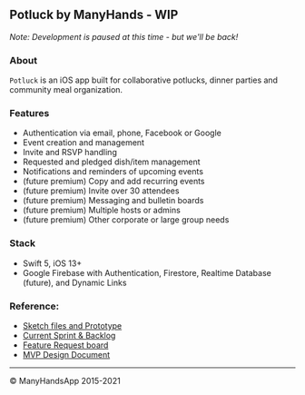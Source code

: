 ## Potluck by ManyHands - WIP

*Note: Development is paused at this time - but we'll be back!*

### About

`Potluck` is an iOS app built for collaborative potlucks, dinner parties and community meal organization. 



### Features

- Authentication via email, phone, Facebook or Google
- Event creation and management
- Invite and RSVP handling
- Requested and pledged dish/item management
- Notifications and reminders of upcoming events
- (future premium) Copy and add recurring events
- (future premium) Invite over 30 attendees
- (future premium) Messaging and bulletin boards
- (future premium) Multiple hosts or admins
- (future premium) Other corporate or large group needs


### Stack

- Swift 5, iOS 13+
- Google Firebase with Authentication, Firestore, Realtime Database (future), and Dynamic Links

### Reference:

- [Sketch files and Prototype](https://sketch.cloud/s/Oeonw)
- [Current Sprint & Backlog](https://trello.com/invite/b/Ao3BEM1N/fa0bf8af6b96bbce6ad3e1c87a8e79ef/potluck)
- [Feature Request board](https://trello.com/invite/b/N5ilvxA2/f5c9e121d3d01d98a8a8147ca396d9e0/potluck-feature-requests)
- [MVP Design Document](https://docs.google.com/document/d/1F5GlxtKkticPHnaLD3ct78HSxmm1FFyFbaVzdK345a4/edit)


---

&copy; ManyHandsApp 2015-2021
